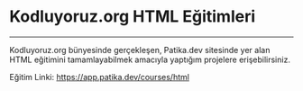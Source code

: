   # Kodluyoruz.org HTML Eğitimleri
  ------------------
  
  Kodluyoruz.org bünyesinde gerçekleşen, Patika.dev sitesinde yer alan HTML eğitimini tamamlayabilmek amacıyla yaptığım projelere erişebilirsiniz. 
  
  Eğitim Linki: https://app.patika.dev/courses/html

